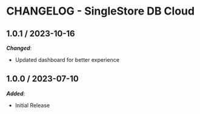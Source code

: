 # CHANGELOG - SingleStore DB Cloud

## 1.0.1 / 2023-10-16

***Changed***: 

* Updated dashboard for better experience

## 1.0.0 / 2023-07-10

***Added***: 

* Initial Release
